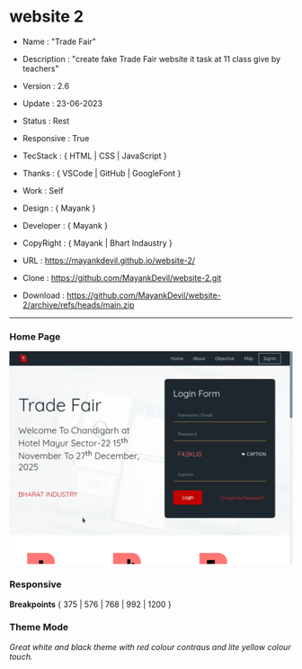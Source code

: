 # website 2

- Name : "Trade Fair"

- Description : "create fake Trade Fair website it task at 11 class give by teachers"

- Version : 2.6

- Update : 23-06-2023

- Status : Rest

- Responsive : True

- TecStack : { HTML | CSS | JavaScript }

- Thanks : { VSCode | GitHub | GoogleFont }

- Work : Self

- Design : { Mayank }

- Developer : { Mayank }

- CopyRight : { Mayank | Bhart Indaustry }

- URL : https://mayankdevil.github.io/website-2/

- Clone : https://github.com/MayankDevil/website-2.git

- Download : https://github.com/MayankDevil/website-2/archive/refs/heads/main.zip

---

### Home Page

![Alt text](./data/TradeFair.png "HomePage")

### Responsive

**Breakpoints** { 375 | 576 | 768 | 992 | 1200 }

### Theme Mode

_Great white and black theme with red colour contraus and lite yellow colour touch._


